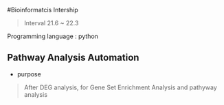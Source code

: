 #Bioinformatcis Intership

> Interval 21.6 ~ 22.3

Programming language : python

## Pathway Analysis Automation

* purpose
> After DEG analysis, for Gene Set Enrichment Analysis and pathyway analysis


